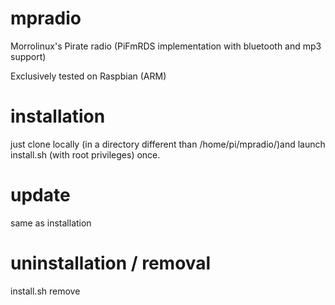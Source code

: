 # mpradio
Morrolinux's Pirate radio (PiFmRDS implementation with bluetooth and mp3 support)

Exclusively tested on Raspbian (ARM)

# installation
just clone locally (in a directory different than /home/pi/mpradio/)and launch install.sh (with root privileges) once.

# update 
same as installation

# uninstallation / removal
install.sh remove 
